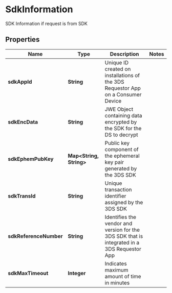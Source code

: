 

# SdkInformation

SDK Information if request is from SDK

## Properties

| Name | Type | Description | Notes |
|------------ | ------------- | ------------- | -------------|
|**sdkAppId** | **String** | Unique ID created on installations of the 3DS Requestor App on a Consumer Device |  |
|**sdkEncData** | **String** | JWE Object containing data encrypted by the SDK for the DS to decrypt |  |
|**sdkEphemPubKey** | **Map&lt;String, String&gt;** | Public key component of the ephemeral key pair generated by the 3DS SDK |  |
|**sdkTransId** | **String** | Unique transaction identifier assigned by the 3DS SDK |  |
|**sdkReferenceNumber** | **String** | Identifies the vendor and version for the 3DS SDK that is integrated in a 3DS Requestor App |  |
|**sdkMaxTimeout** | **Integer** | Indicates maximum amount of time in minutes |  |



